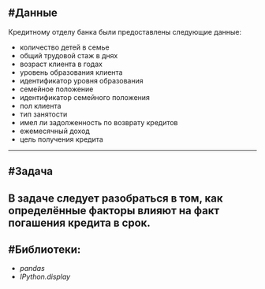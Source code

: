 #Данные
----------------------------------------
Кредитному отделу банка были предоставлены следующие данные:
- количество детей в семье
- общий трудовой стаж в днях
- возраст клиента в годах
- уровень образования клиента
- идентификатор уровня образования
- семейное положение
- идентификатор семейного положения
- пол клиента
- тип занятости
- имел ли задолженность по возврату кредитов
- ежемесячный доход
- цель получения кредита
----------------------------------------
#Задача
----------------------------------------
В задаче следует разобраться в том, как определённые факторы влияют на факт погашения кредита в срок.
----------------------------------------
#Библиотеки:
----------------------------------------
- *pandas*
- *IPython.display*
